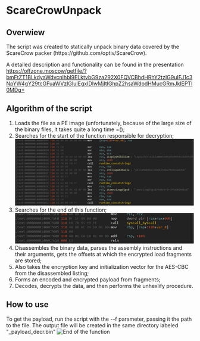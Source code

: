 # ScareCrowUnpack
<h2>Overwiew</h2>
The script was created to statically unpack binary data covered by the ScareCrow packer (https://github.com/optiv/ScareCrow). 

A detailed description and functionality can be found in the presentation https://offzone.moscow/getfile/?bmFtZT1BLkdyaWdvcnlhbl9ELktvbG9za292X0FQVCBhdHRhY2tzIG9uIFJ1c3NpYW4gY29tcGFuaWVzIGluIEgxIDIwMjItIGhpZ2hsaWdodHMucGRmJklEPTI0MDg=

<h2>Algorithm of the script</h2>
<ol>
<li>Loads the file as a PE image (unfortunately, because of the large size of the binary files, it takes quite a long time =();</li>
<li>Searches for the start of the function responsible for decryption;</li>
  
<img src="/images/start.png" alt="Start of the function"/>
<li>Searches for the end of this function;</li>
<img src="/images/end.png" alt="End of the function"/>
<li>Disassembles the binary data, parses the assembly instructions and their arguments, gets the offsets at which the encrypted load fragments are stored;</li>
<li>Also takes the encryption key and initialization vector for the AES-CBC from the disassembled listing;</li>
<li>Forms an encoded and encrypted payload from fragments;</li>
<li>Decodes, decrypts the data, and then performs the unhexlify procedure.</li>
</ol>

<h2>How to use</h2>
To get the payload, run the script with the --f parameter, passing it the path to the file. The output file will be created in the same directory labeled "_payload_decr.bin"

<img src="/images/example.gif" alt="End of the function"/>
